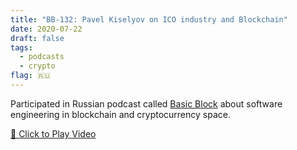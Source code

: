 ```yaml
---
title: "BB-132: Pavel Kiselyov on ICO industry and Blockchain"
date: 2020-07-22
draft: false
tags:
  - podcasts
  - crypto
flag: 🇷🇺
---
```


Participated in Russian podcast called [Basic Block](https://basicblockradio.com/e132/) about software engineering in blockchain and cryptocurrency space.

[🎥 Click to Play Video](https://youtu.be/CNDCSwNzMmw)

<!--more-->